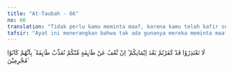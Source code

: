 ```yaml
---
title: "At-Taubah - 66"
no: 66
translation: "Tidak perlu kamu meminta maaf, karena kamu telah kafir setelah beriman. Jika Kami memaafkan sebagian dari kamu (karena telah tobat), niscaya Kami akan mengazab golongan (yang lain) karena sesungguhnya mereka adalah orang-orang yang (selalu) berbuat dosa."
tafsir: "Ayat ini menerangkan bahwa tak ada gunanya mereka meminta maaf dengan mengemukakan dalih seperti tersebut pada ayat 65 karena sesungguhnya orang-orang munafik itu telah menjadi kafir sesudah beriman, mereka mengejek Nabi dan memandang rendah beliau. Sikap demikian itu terhadap Rasul menunjukkan kekosongan jiwa mereka dari keimanan. Mereka telah melakukan dosa yang sangat besar karena dengan sengaja menghina Nabi dan mengingkari Allah. Namun sekiranya orang-orang munafik itu mau bertobat atas dorongan iman yang sesungguhnya, seperti Makhsyi bin Humair, tentulah Allah menerima tobatnya dan Allah tetap mengazab orang-orang munafik yang masih terus bergelimang dalam kemunafikan."
---
```


لَا تَعْتَذِرُوْا قَدْ كَفَرْتُمْ بَعْدَ اِيْمَانِكُمْ ۗ اِنْ نَّعْفُ عَنْ طَاۤىِٕفَةٍ مِّنْكُمْ نُعَذِّبْ طَاۤىِٕفَةً ۢ بِاَنَّهُمْ كَانُوْا مُجْرِمِيْنَ ࣖ

